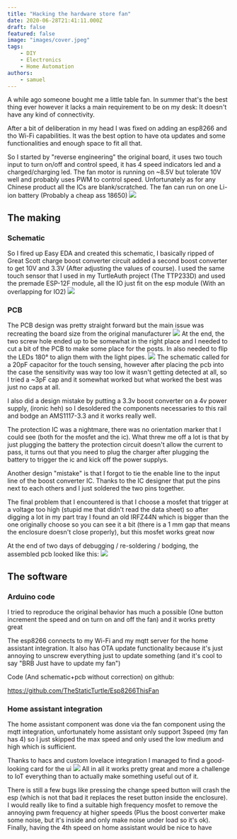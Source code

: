 ```yaml
---
title: "Hacking the hardware store fan"
date: 2020-06-28T21:41:11.000Z
draft: false
featured: false
image: "images/cover.jpeg"
tags:
    - DIY
    - Electronics
    - Home Automation
authors:
    - samuel
---
```


A while ago someone bought me a little table fan. In summer that's the best thing ever however it lacks a main requirement to be on my desk: It doesn't have any kind of connectivity. 

<!--more-->

After a bit of deliberation in my head I was fixed on adding an esp8266 and tho Wi-Fi capabilities. It was the best option to have ota updates and some functionalities and enough space to fit all that.

So I started by "reverse engineering" the original board, it uses two touch input to turn on/off and control speed, it has 4 speed indicators led and a charged/charging led. The fan motor is running on ~8.5V but tolerate 10V well and probably uses PWM to control speed. Unfortunately as for any Chinese product all the ICs are blank/scratched. The fan can run on one Li-ion battery (Probably a cheap ass 18650)
![](https://data.thestaticturtle.fr/blog/2020/06/IMG_20200622_133824__01__02-1.jpg)
## The making

### Schematic

So I fired up Easy EDA and created this schematic, I basically ripped of Great Scott charge boost converter circuit added a second boost converter to get 10V and 3.3V (After adjusting the values of course). I used the same touch sensor that I used in my TurtleAuth project (The TTP233D) and used the premade ESP-12F module, all the IO just fit on the esp module (With an overlapping for IO2)
![](https://data.thestaticturtle.fr/blog/2020/06/Schematic_esp8266-ed_fan_2020-06-22_13-50-23.png)
### PCB

The PCB design was pretty straight forward but the main issue was recreating the board size from the original manufacturer 
![](https://data.thestaticturtle.fr/blog/2020/07/image.jpeg)
At the end, the two screw hole ended up to be somewhat in the right place and I needed to cut a bit of the PCB to make some place for the posts. In also needed to flip the LEDs 180° to align them with the light pipes.
![](https://data.thestaticturtle.fr/blog/2020/07/image-2.jpeg)
The schematic called for a 20pF capacitor for the touch sensing, however after placing the pcb into the case the sensitivity was way too low it wasn't getting detected at all, so I tried a ~3pF cap and it somewhat worked but what worked the best was just no caps at all.

I also did a design mistake by putting a 3.3v boost converter on a 4v power supply, (ironic heh) so I desoldered the components necessaries to this rail and bodge an AMS1117-3.3 and it works really well.

The protection IC was a nightmare, there was no orientation marker that I could see (both for the mosfet and the ic). What threw me off a lot is that by just plugging the battery the protection circuit doesn't allow the current to pass, it turns out that you need to plug the charger after plugging the battery to trigger the ic and kick off the power supplys.

Another design "mistake" is that I forgot to tie the enable line to the input line of the boost converter IC. Thanks to the IC designer that put the pins next to each others and I just soldered the two pins together.

The final problem that I encountered is that I choose a mosfet that trigger at a voltage too high (stupid me that didn't read the data sheet) so after digging a lot in my part tray I found an old IRFZ44N which is bigger than the one originally choose so you can see it a bit (there is a 1 mm gap that means the enclosure doesn't close properly), but this mosfet works great now

At the end of two days of debugging / re-soldering / bodging, the assembled pcb looked like this:
![](https://data.thestaticturtle.fr/blog/2020/07/image-1.jpeg)
## The software

### Arduino code

I tried to reproduce the original behavior has much a possible (One button increment the speed and on turn on and off the fan) and it works pretty great

The esp8266 connects to my Wi-Fi and my mqtt server for the home assistant integration. It also has OTA update functionality because it's just annoying to unscrew everything just to update something (and it's cool to say "BRB Just have to update my fan")

Code (And schematic+pcb without correction) on github:

https://github.com/TheStaticTurtle/Esp8266ThisFan

### Home assistant integration

The home assistant component was done via the fan component using the mqtt integration, unfortunately home assistant only support 3speed (my fan has 4) so I just skipped the max speed and only used the low medium and high which is sufficient.

Thanks to hacs and custom lovelace integration I managed to find a good-looking card for the ui 
![](https://data.thestaticturtle.fr/blog/2020/07/image.png)
All in all it works pretty great and more a challenge to IoT everything than to actually make something useful out of it.

There is still a few bugs like pressing the change speed button will crash the esp (which is not that bad it replaces the reset button inside the enclosure). I would really like to find a suitable high frequency mosfet to remove the annoying pwm frequency at higher speeds (Plus the boost converter make some noise, but it's inside and only make noise under load so it's ok). Finally, having the 4th speed on home assistant would be nice to have
